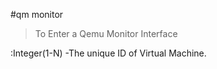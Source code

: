 #qm monitor<vmid>

> To Enter a Qemu Monitor Interface

<vmid>:Integer(1-N)
-The unique ID of Virtual Machine. 
